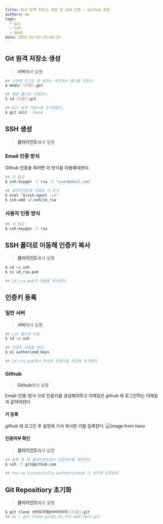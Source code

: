 ```yaml
---
title: Git 원격 저장소 생성 및 SSH 인증 - Github 포함
authors: me
tags:
  - git
  - ssh
  - bash
date: 2017-01-03 13:46:23
---
```


## Git 원격 저장소 생성

> **서버**에서 실행

```bash
## 서버에 로그인 후 원하는 위치에서 폴더를 만든다.
$ mkdir [이름].git

## 해당 폴더로 이동한다.
$ cd [이름].git

## Git 원격 저장소를 초기화한다.
$ git init --bare
```

## SSH 생성

> **클라이언트**에서 실행

### Email 인증 방식

Github 인증을 하려면 이 방식을 이용해야한다.

```bash
## 키 발급
$ ssh-keygen -t rsa -C "your@email.com"

## 클라이언트에 이메일 키 추가
$ eval "$(ssh-agent -s)"
$ ssh-add ~/.ssh/id_rsa
```

### 사용자 인증 방식

```bash
## 키 발급
$ ssh-keygen -t rsa
```

## SSH 폴더로 이동해 인증키 복사

> **클라이언트**에서 실행

```bash
$ cd ~/.ssh
$ vi id_rsa.pub

## id_rsa.pub의 내용을 복사한다.
```

## 인증키 등록

### 일반 서버

> **서버**에서 실행

```bash
## ssh 폴더로 이동
$ cd ~/.ssh

## 인증키 파일을 연다.
$ vi authorized_keys

## id_rsa.pub에서 복사된 인증키를 하단에 추가한다.
```

### Github

> **Github**에서 실행

Email-인증-방식 으로 인증키를 생성해야하고 이메일은 github 에 로그인하는 이메일과 같아야한다

#### 키 등록

github 에 로그인 후 설정에 가서 복사한 키를 등록한다.
![image from hexo](https://i.imgur.com/dHzioqG.png)

#### 인증여부 확인

> **클라이언트**에서 실행

```bash
## 등록 후 에 클라이언트에서 인증여부를 확인한다.
$ ssh -T git@github.com

## You've successfully authenticated 가 보이면 인증완료
```

## Git Repositiory 초기화

> **클라이언트**에서 실행

```bash
$ git clone 서버유저명@서버아이피:[이름].git
## ex ) git clone git@1.22.333.444:test.git
```
